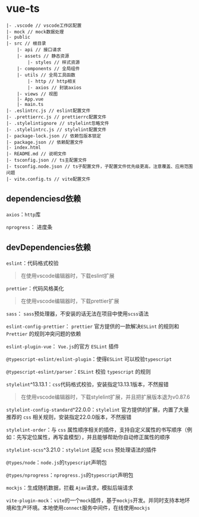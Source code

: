 # vue-ts

```
|- .vscode // vscode工作区配置
|- mock // mock数据处理
|- public
|- src // 根目录
	|- api // 接口请求
	|- assets // 静态资源
		|- styles // 样式资源 
	|- components // 全局组件
	|- utils // 全局工具函数
		|- http // http相关
		|- axios // 封装axios
	|- views // 视图
	|- App.vue
	|- main.ts
|- .eslintrc.js // eslint配置文件
|- .prettierrc.js // prettierrc配置文件
|- .stylelintignore // stylelint忽略文件
|- .stylelintrc.js // stylelint配置文件
|- package-lock.json // 依赖包版本锁定
|- package.json // 依赖配置文件
|- index.html
|- README.md // 说明文件
|- tsconfig.json // ts主配置文件
|- tsconfig.node.json // ts子配置文件，子配置文件优先级更高，注意覆盖、应用范围问题
|- vite.config.ts // vite配置文件
```



## dependenciesd依赖

`axios`：`http`库

`nprogress`： 进度条

## devDependencies依赖

`eslint`：代码格式校验

> 在使用vscode编辑器时，下载eslint扩展

`prettier`：代码风格美化

> 在使用vscode编辑器时，下载prettier扩展

`sass`： `sass`预处理器，不安装的话无法在项目中使用`scss`语法

`eslint-config-prettier`： `prettier` 官方提供的一款解决`ESLint` 的规则和 `Prettier` 的规则冲突问题的依赖

`eslint-plugin-vue`： `Vue.js`的官方 `ESLint` 插件

`@typescript-eslint/eslint-plugin`：使得`ESLint` 可以校验`typescript`

`@typescript-eslint/parser`：`ESLint` 校验 `typescript` 的规则

`stylelint`^13.13.1：`css`代码格式校验，安装指定13.13.1版本，不然报错

> 在使用vscode编辑器时，下载stylelint扩展，并且把扩展版本退为v0.87.6

`stylelint-config-standard`^22.0.0：`stylelint` 官方提供的扩展，内置了大量推荐的 `css` 相关规则，安装指定22.0.0版本，不然报错

`stylelint-order`：与 `css` 属性顺序相关的插件，支持自定义属性的书写顺序（例如：先写定位属性，再写盒模型），并且能够帮助你自动修正属性的顺序

`stylelint-scss`^3.21.0：`stylelint` 适配 `scss` 预处理语法的插件

`@types/node`：`node.js`的`typescript`声明包

`@types/nprogress`：`nprogress.js`的`typescript`声明包

`mockjs`：生成随机数据，拦截 `Ajax`请求，模拟后端请求

`vite-plugin-mock`：`vite`的一个`mock`插件，基于`mockjs`开发。并同时支持本地环境和生产环境。本地使用`connect`服务中间件，在线使用`mockjs`
